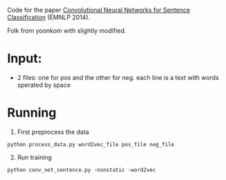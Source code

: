 Code for the paper [Convolutional Neural Networks for Sentence Classification](http://arxiv.org/abs/1408.5882) (EMNLP 2014).

Folk from yoonkom with slightly modified. 

Input:
=====
* 2 files: one for pos and the other for neg.  each line is a text with words sperated by space

Running 
=====
1. First preprocess the data
```
python process_data.py word2vec_file pos_file neg_file
```
2. Run training
```
python conv_net_sentence.py -nonstatic -word2vec
```

